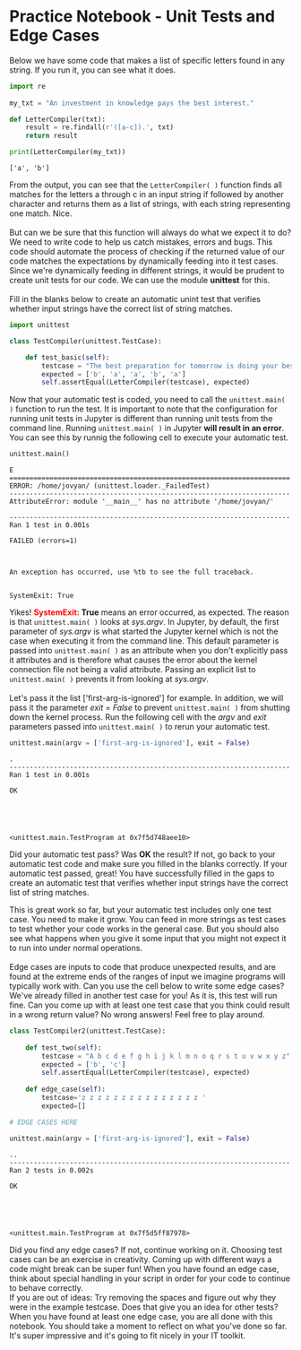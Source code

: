 
# Practice Notebook - Unit Tests and Edge Cases

Below we have some code that makes a list of specific letters found in any string. If you run it, you can see what it does.


```python
import re 
  
my_txt = "An investment in knowledge pays the best interest."

def LetterCompiler(txt):
    result = re.findall(r'([a-c]).', txt)
    return result

print(LetterCompiler(my_txt))
```

    ['a', 'b']


From the output, you can see that the `LetterCompiler( )` function finds all matches for the letters a through c in an input string if followed by another character and returns them as a list of strings, with each string representing one match. Nice.
<br><br>
But can we be sure that this function will always do what we expect it to do? We need to write code to help us catch mistakes, errors and bugs.  This code should automate the process of checking if the returned value of our code matches the expectations by dynamically feeding into it test cases.  Since we're dynamically feeding in different strings, it would be prudent to create unit tests for our code. We can use the module **unittest** for this. 
<br><br>
Fill in the blanks below to create an automatic unint test that verifies whether input strings have the correct list of string matches.


```python
import unittest

class TestCompiler(unittest.TestCase):

    def test_basic(self):
        testcase = "The best preparation for tomorrow is doing your best today."
        expected = ['b', 'a', 'a', 'b', 'a']
        self.assertEqual(LetterCompiler(testcase), expected)
```

Now that your automatic test is coded, you need to call the `unittest.main( )` function to run the test.  It is important to note that the configuration for running unit tests in Jupyter is different than running unit tests from the command line. Running `unittest.main( )` in Jupyter **will result in an error**.  You can see this by runnig the following cell to execute your automatic test.


```python
unittest.main()
```

    E
    ======================================================================
    ERROR: /home/jovyan/ (unittest.loader._FailedTest)
    ----------------------------------------------------------------------
    AttributeError: module '__main__' has no attribute '/home/jovyan/'
    
    ----------------------------------------------------------------------
    Ran 1 test in 0.001s
    
    FAILED (errors=1)



    An exception has occurred, use %tb to see the full traceback.


    SystemExit: True



Yikes! **<font color=red>SystemExit:</font> True** means an error occurred, as expected.  The reason is that `unittest.main( )` looks at *sys.argv*.  In Jupyter, by default, the first parameter of *sys.argv* is what started the Jupyter kernel which is not the case when executing it from the command line.  This default parameter is passed into `unittest.main( )` as an attribute when you don't explicitly pass it attributes and is therefore what causes the error about the kernel connection file not being a valid attribute. Passing an explicit list to `unittest.main( )` prevents it from looking at *sys.argv*. 
<br><br>Let's pass it the list ['first-arg-is-ignored'] for example.  In addition, we will pass it the parameter *exit = False* to prevent `unittest.main( )` from shutting down the kernel process.  Run the following cell with the *argv* and *exit* parameters passed into `unittest.main( )` to rerun your automatic test.


```python
unittest.main(argv = ['first-arg-is-ignored'], exit = False)
```

    .
    ----------------------------------------------------------------------
    Ran 1 test in 0.001s
    
    OK





    <unittest.main.TestProgram at 0x7f5d748aee10>



Did your automatic test pass? Was **OK** the result? If not, go back to your automatic test code and make sure you filled in the blanks correctly.  If your automatic test passed, great! You have successfully filled in the gaps to create an automatic test that verifies whether input strings have the correct list of string matches.

This is great work so far, but your automatic test includes only one test case.  You need to make it grow.  You can feed in more strings as test cases to test whether your code works in the general case.  But you should also see what happens when you give it some input that you might not expect it to run into under normal operations. 
<br><br>
Edge cases are inputs to code that produce unexpected results, and are found at the extreme ends of the ranges of input we imagine programs will typically work with.  Can you use the cell below to write some edge cases? We've already filled in another test case for you! As it is, this test will run fine. Can you come up with at least one test case that you think could result in a wrong return value? No wrong answers! Feel free to play around.


```python
class TestCompiler2(unittest.TestCase):
    
    def test_two(self):
        testcase = "A b c d e f g h i j k l m n o q r s t u v w x y z"
        expected = ['b', 'c']
        self.assertEqual(LetterCompiler(testcase), expected)
        
    def edge_case(self):
        testcase='z z z z z z z z z z z z z z z '
        expected=[]

# EDGE CASES HERE

unittest.main(argv = ['first-arg-is-ignored'], exit = False)
```

    ..
    ----------------------------------------------------------------------
    Ran 2 tests in 0.002s
    
    OK





    <unittest.main.TestProgram at 0x7f5d5ff87978>



Did you find any edge cases?  If not, continue working on it.  Choosing test cases can be an exercise in creativity.  Coming up with different ways a code might break can be super fun! When you have found an edge case, think about special handling in your script in order for your code to continue to behave correctly.
<br>
If you are out of ideas: Try removing the spaces and figure out why they were in the example testcase. Does that give you an idea for other tests?
<br>
When you have found at least one edge case, you are all done with this notebook.  You should take a moment to reflect on what you've done so far.  It's super impressive and it's going to fit nicely in your IT toolkit.
